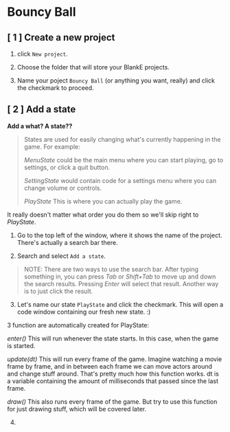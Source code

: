 # Bouncy Ball

## [ 1 ] Create a new project

1. click `New project`.

2. Choose the folder that will store your BlankE projects.

3. Name your poject `Bouncy Ball` (or anything you want, really) and click the checkmark to proceed.

## [ 2 ] Add a state

__Add a what? A state??__

> States are used for easily changing what's currently happening in the game. For example:
> 
> _MenuState_ could be the main menu where you can start playing, go to settings, or click a quit button.
> 
> _SettingState_ would contain code for a settings menu where you can change volume or controls. 
> 
> _PlayState_ This is where you can actually play the game.

 It really doesn't matter what order you do them so we'll skip right to _PlayState_.

 1. Go to the top left of the window, where it shows the name of the project. There's actually a search bar there.

 2. Search and select `Add a state`.

 >NOTE: There are two ways to use the search bar. After typing something in, you can press _Tab_ or _Shift+Tab_ to move up and down the search results. Pressing _Enter_ will select that result. Another way is to just click the result.

 3. Let's name our state `PlayState` and click the checkmark. This will open a code window containing our fresh new state. :)

3 function are automatically created for PlayState: 

_enter()_ This will run whenever the state starts. In this case, when the game is started.

_update(dt)_ This will run every frame of the game. Imagine watching a movie frame by frame, and in between each frame we can move actors around and change stuff around. That's pretty much how this function works. dt is a variable containing the amount of milliseconds that passed since the last frame.

_draw()_ This also runs every frame of the game. But try to use this function for just drawing stuff, which will be covered later.

 4. 